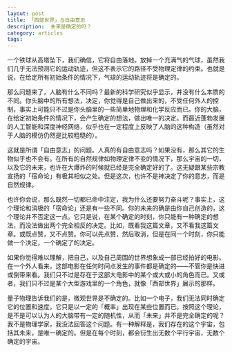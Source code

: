 ```yaml
---
layout: post
title: 「西部世界」与自由意志 
description:  未来是确定的吗？
category: articles
tags: 
---
```


一个铁球从高塔坠下，我们确信，它将自由落地。放掉一个充满气的气球，虽然我们几乎无法预测它的运动轨迹，但这不表示它的路径不受物理定律的约束。也就是说，在给定所有初始条件的情况下，气球的运动轨迹将是确定的。

那么问题来了，人脑有什么不同吗？最新的科学研究似乎显示，并没有什么本质的不同。你头脑中的所有想法，决定，你觉得是自己做出来的，不受任何外人的控制，事实上可能只不过是你头脑里的一些简单地物理和化学反应而已。你的大脑，在给定初始条件的情况下，会产生确定的想法，做出唯一的决定。而最近蓬勃发展的人工智能和深度神经网络，似乎也在一定程度上反映了人脑的这种构造（虽然对于人脑的模仿仍然是比较粗糙的）。

这就是所谓「自由意志」的问题。人真的有自由意志吗？如果没有，那么其它的生物似乎也不会有。在所有的自然规律如物理定律不变的情况下，那么宇宙的一切，以及它的未来，也许在大爆炸的时候就已经是完全确定好的了。这无疑跟某些宗教宣扬的「宿命论」有极其相似之处。但是这次，也许不是神决定了你的意志，而是自然规律。

也许你会说，那么既然一切都已命中注定，我为什么还要努力奋斗呢？事实上，这个理论和消极的「宿命论」还是有一些不同。你的未来的确是由你自己创造的，这个理论并不否定这一点。它只是说，在某个确定的时刻，你只能有一种确定的想法，而没法做出两个完全相反的决定。比如，既看我这篇文章，又不看我这篇文章。或既点赞，又不点赞。你可以先点赞，然后取消，但是在同一个时刻，你只能做一个决定，一个确定了的决定。

如果你觉得难以理解，把自己，以及自己周围的世界想象成一部已经拍好的电影。在一个外人看来，这部电影在任何时间点发生的事件都是确定的——不管你是快进或倒带来看。我们只不过是存在于这部大电影中的某个或大或小的角色而已。又或者，我们只不过是某个大型游戏里的一个角色，就像「西部世界」展示的那样。

量子物理告诉我们的是，微观世界是不确定的。比如一个电子，我们无法同时确定它的位置和速度。它只是以一定的「概率」出现在某些位置而已。按照这个理论，是不是可以认为人的大脑带有一定的随机性，从而「未来」并不是完全确定的呢？我不是物理学家，我没法回答这个问题。有一种解释是，我们存在的这个宇宙，包括其未来，是唯一确定的。但是在每个时刻，都会衍生出无数个平行宇宙，无数个确定的宇宙。
